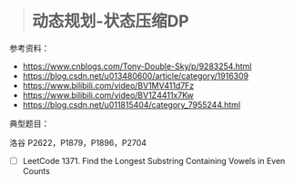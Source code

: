 > # 动态规划-状态压缩DP

参考资料：

* <https://www.cnblogs.com/Tony-Double-Sky/p/9283254.html>
* <https://blog.csdn.net/u013480600/article/category/1916309>
* https://www.bilibili.com/video/BV1MV411d7Fz
* https://www.bilibili.com/video/BV1Z4411x7Kw
* https://blog.csdn.net/u011815404/category_7955244.html



















典型题目：

洛谷 P2622，P1879，P1896，P2704

- [ ] LeetCode 1371. Find the Longest Substring Containing Vowels in Even Counts